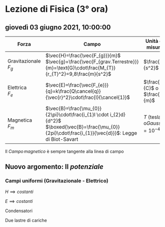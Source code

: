 

# Lezione di Fisica (3° ora)

## giovedì 03 giugno 2021, 10:00:00




|Forza|Campo|Unità di misura|
|---|---|---|
|Gravitazionale<br/>$F_{g}$|$\vec{H}=\frac{\vec{F_{g}}}{m}$<br />$\vec{g}=\frac{\vec{F_{grav.Terrestre}}}{m}=\text{G}\cdot\frac{M_{T}}{r_{T}^2}=9,8\frac{m}{s^2}$|$\frac{m}{s^2}$|
|Elettrica<br />$F_{e}$|$\vec{E}=\frac{\vec{F_{e}}}{q}=k\frac{Q\cancel{q}}{\vec{r}^2}\cdot\frac{I}{\cancel{1}}$|$\frac{N}{C}$ o $\frac{V}{m}$|
|Magnetica<br />$F_{m}$|$\vec{B}=\frac{\mu_{0}}{2\pi}\cdot\frac{i_{1}l \cdot i_{2}d}{d^2}$<br />$\boxed{\vec{B}=\frac{\mu_{0}}{2pi}\cdot\frac{i_{1}}{\vec{d}}}$: Legge di Biot-Savart|$T$ (tesla)<br />o$Gauss=10^{-4}T$


Il $Campo\,magnetico$ è sempre tangente alla linea di campo

## Nuovo argomento: Il $potenziale$


### Campi uniformi (Gravitazionale - Elettrico)

$H\implies costanti$

$E\implies costanti$


Condensatori

Due lastre di cariche 

<!--stackedit_data:
eyJoaXN0b3J5IjpbLTE1MTI1MzM1NjMsNjgzNTM5ODg4LDI3Mj
QyMDIwMF19
-->